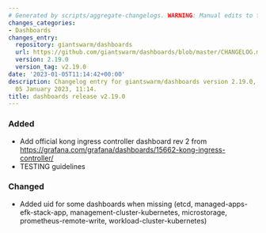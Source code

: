 ```yaml
---
# Generated by scripts/aggregate-changelogs. WARNING: Manual edits to this files will be overwritten.
changes_categories:
- Dashboards
changes_entry:
  repository: giantswarm/dashboards
  url: https://github.com/giantswarm/dashboards/blob/master/CHANGELOG.md#2190---2023-01-05
  version: 2.19.0
  version_tag: v2.19.0
date: '2023-01-05T11:14:42+00:00'
description: Changelog entry for giantswarm/dashboards version 2.19.0, published on
  05 January 2023, 11:14.
title: dashboards release v2.19.0
---
```


### Added
- Add official kong ingress controller dashboard rev 2 from https://grafana.com/grafana/dashboards/15662-kong-ingress-controller/
- TESTING guidelines
### Changed
- Added uid for some dashboards when missing (etcd, managed-apps-efk-stack-app, management-cluster-kubernetes, microstorage, prometheus-remote-write, workload-cluster-kubernetes)
